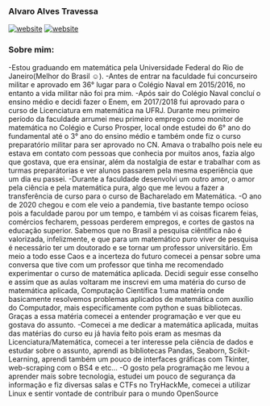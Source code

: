 ### Alvaro Alves Travessa

<a href="https://www.linkedin.com/in/alvaroat19/"><img src="https://img.shields.io/static/v1?label=&labelColor=505050&message=LinkedIn&color=%230076D6&style=flat&logo=linkedin&logoColor=%230076D6" alt="website"/></a>
<a href="https://www.instagram.com/alvaroat.19/"><img src="https://img.shields.io/static/v1?label=&labelColor=white&message=Instagram&color=5b0000&style=flat&logo=instagram&logoColor=%ff0000" alt="website"/></a>

### Sobre mim:
-Estou graduando em matemática pela Universidade Federal do Rio de Janeiro(Melhor do Brasil ☺️).
-Antes de entrar na faculdade fui concurseiro militar e aprovado em 36° lugar para o Colégio Naval em 2015/2016, no entanto a vida militar não foi pra mim.
-Após sair do Colégio Naval concluí o ensino médio e decidi fazer o Enem, em 2017/2018 fui aprovado para o curso de Licenciatura em matemática na UFRJ. Durante meu primeiro período da faculdade arrumei meu primeiro emprego como monitor de matemática no Colégio e Curso Prosper, local onde estudei do 6° ano do fundamental até o 3° ano do ensino médio e também onde fiz o curso preparatório militar para ser aprovado no CN. Amava o trabalho pois nele eu estava em contato com pessoas que conhecia por muitos anos, fazia algo que gostava, que era ensinar, além da nostalgia de estar e trabalhar com as turmas preparátorias e ver alunos passarem pela mesma esperiência que um dia eu passei.
-Durante a faculdade desenvolvi um outro amor, o amor pela ciência e pela matemática pura, algo que me levou a fazer a transferência de curso para o curso de Bacharelado em Matemática.
-O ano de 2020 chegou e com ele veio a pandemia, tive bastante tempo ocioso pois a faculdade parou por um tempo, e também vi as coisas ficarem feias, comércios fecharem, pessoas perderem empregos, e cortes de gastos na educação superior. Sabemos que no Brasil a pesquisa ciêntifica não é valorizada, infelizmente, e que para um matemático puro viver de pesquisa é necessário ter um doutorado e se tornar um professor universitário. Em meio a todo esse Caos e a incerteza do futuro comecei a pensar sobre uma conversa que tive com um professor que tinha me recomendado experimentar o curso de matemática aplicada. Decidi seguir esse conselho e assim que as aulas voltaram me inscrevi em uma matéria do curso de matemática aplicada, Computação Científica 1:uma matéria onde basicamente resolvemos problemas aplicados de matemática com auxílio do Computador, mais especificamente com python e suas bibliotecas. Graças a essa matéria comecei a entender programação e ver que eu gostava do assunto.
-Comecei a me dedicar a matemática aplicada, muitas das matérias do curso eu já havia feito pois eram as mesmas da Licenciatura/Matemática, comecei a ter interesse pela ciência de dados e estudar sobre o assunto, aprendi as bibliotecas Pandas, Seaborn, Scikit-Learning, aprendi também um pouco de interfaces gráficas com Tkinter, web-scraping com o BS4 e etc...
-O gosto pela programação me levou a aprender mais sobre tecnologia, estudei um pouco de segurança da informação e fiz diversas salas e CTFs no TryHackMe, comecei a utilizar Linux e sentir vontade de contribuir para o mundo OpenSource

